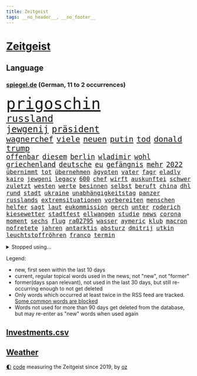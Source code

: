 ```yaml
---
title: Zeitgeist
tags: __no_header__, __no_footer__
---
```


# [Zeitgeist](https://oliz.io/zeitgeist/)

## Language

<h3><a href="https://www.spiegel.de" target="_blank">spiegel.de</a> (German, 11 to 2 occurrences)</h3>
<p style="font-family:monospace">
<span style="font-size:32pt"><a href="news_links.html#prigoschin" class="current">prigoschin</a></span>
<br>
<span style="font-size:20pt"><a href="news_links.html#russland" class="current">russland</a></span>
<br>
<span style="font-size:18pt"><a href="news_links.html#jewgenij" class="current">jewgenij</a></span>
<span style="font-size:18pt"><a href="news_links.html#präsident" class="current">präsident</a></span>
<br>
<span style="font-size:16pt"><a href="news_links.html#wagnerchef" class="current">wagnerchef</a></span>
<span style="font-size:16pt"><a href="news_links.html#viele" class="current">viele</a></span>
<span style="font-size:16pt"><a href="news_links.html#neuen" class="current">neuen</a></span>
<span style="font-size:16pt"><a href="news_links.html#putin" class="current">putin</a></span>
<span style="font-size:16pt"><a href="news_links.html#tod" class="current">tod</a></span>
<span style="font-size:16pt"><a href="news_links.html#donald" class="current">donald</a></span>
<span style="font-size:16pt"><a href="news_links.html#trump" class="current">trump</a></span>
<br>
<span style="font-size:14pt"><a href="news_links.html#offenbar" class="current">offenbar</a></span>
<span style="font-size:14pt"><a href="news_links.html#diesem" class="current">diesem</a></span>
<span style="font-size:14pt"><a href="news_links.html#berlin" class="current">berlin</a></span>
<span style="font-size:14pt"><a href="news_links.html#wladimir" class="current">wladimir</a></span>
<span style="font-size:14pt"><a href="news_links.html#wohl" class="current">wohl</a></span>
<span style="font-size:14pt"><a href="news_links.html#griechenland" class="current">griechenland</a></span>
<span style="font-size:14pt"><a href="news_links.html#deutsche" class="current">deutsche</a></span>
<span style="font-size:14pt"><a href="news_links.html#eu" class="current">eu</a></span>
<span style="font-size:14pt"><a href="news_links.html#gefängnis" class="current">gefängnis</a></span>
<span style="font-size:14pt"><a href="news_links.html#mehr" class="current">mehr</a></span>
<span style="font-size:14pt"><a href="news_links.html#2022" class="current">2022</a></span>
<br>
<span style="font-size:12pt"><a href="news_links.html#übernimmt" class="current">übernimmt</a></span>
<span style="font-size:12pt"><a href="news_links.html#tot" class="current">tot</a></span>
<span style="font-size:12pt"><a href="news_links.html#übernehmen" class="current">übernehmen</a></span>
<span style="font-size:12pt"><a href="news_links.html#ägypten" class="current">ägypten</a></span>
<span style="font-size:12pt"><a href="news_links.html#vater" class="current">vater</a></span>
<span style="font-size:12pt"><a href="news_links.html#fagr" class="new">fagr</a></span>
<span style="font-size:12pt"><a href="news_links.html#eladly" class="new">eladly</a></span>
<span style="font-size:12pt"><a href="news_links.html#kairo" class="new">kairo</a></span>
<span style="font-size:12pt"><a href="news_links.html#jewgeni" class="current">jewgeni</a></span>
<span style="font-size:12pt"><a href="news_links.html#legacy" class="current">legacy</a></span>
<span style="font-size:12pt"><a href="news_links.html#600" class="current">600</a></span>
<span style="font-size:12pt"><a href="news_links.html#chef" class="current">chef</a></span>
<span style="font-size:12pt"><a href="news_links.html#wirft" class="current">wirft</a></span>
<span style="font-size:12pt"><a href="news_links.html#auskunftei" class="current">auskunftei</a></span>
<span style="font-size:12pt"><a href="news_links.html#schwer" class="current">schwer</a></span>
<span style="font-size:12pt"><a href="news_links.html#zuletzt" class="current">zuletzt</a></span>
<span style="font-size:12pt"><a href="news_links.html#westen" class="current">westen</a></span>
<span style="font-size:12pt"><a href="news_links.html#werte" class="current">werte</a></span>
<span style="font-size:12pt"><a href="news_links.html#besinnen" class="new">besinnen</a></span>
<span style="font-size:12pt"><a href="news_links.html#selbst" class="current">selbst</a></span>
<span style="font-size:12pt"><a href="news_links.html#beruft" class="current">beruft</a></span>
<span style="font-size:12pt"><a href="news_links.html#china" class="current">china</a></span>
<span style="font-size:12pt"><a href="news_links.html#dhl" class="current">dhl</a></span>
<span style="font-size:12pt"><a href="news_links.html#rund" class="current">rund</a></span>
<span style="font-size:12pt"><a href="news_links.html#stadt" class="current">stadt</a></span>
<span style="font-size:12pt"><a href="news_links.html#ukraine" class="current">ukraine</a></span>
<span style="font-size:12pt"><a href="news_links.html#unabhängigkeitstag" class="new">unabhängigkeitstag</a></span>
<span style="font-size:12pt"><a href="news_links.html#panzer" class="current">panzer</a></span>
<span style="font-size:12pt"><a href="news_links.html#russlands" class="current">russlands</a></span>
<span style="font-size:12pt"><a href="news_links.html#extremsituationen" class="new">extremsituationen</a></span>
<span style="font-size:12pt"><a href="news_links.html#vorbereiten" class="current">vorbereiten</a></span>
<span style="font-size:12pt"><a href="news_links.html#menschen" class="current">menschen</a></span>
<span style="font-size:12pt"><a href="news_links.html#helfer" class="current">helfer</a></span>
<span style="font-size:12pt"><a href="news_links.html#sagt" class="current">sagt</a></span>
<span style="font-size:12pt"><a href="news_links.html#laut" class="current">laut</a></span>
<span style="font-size:12pt"><a href="news_links.html#eukommission" class="current">eukommission</a></span>
<span style="font-size:12pt"><a href="news_links.html#gerch" class="new">gerch</a></span>
<span style="font-size:12pt"><a href="news_links.html#unter" class="current">unter</a></span>
<span style="font-size:12pt"><a href="news_links.html#roderich" class="current">roderich</a></span>
<span style="font-size:12pt"><a href="news_links.html#kiesewetter" class="current">kiesewetter</a></span>
<span style="font-size:12pt"><a href="news_links.html#stadtfest" class="new">stadtfest</a></span>
<span style="font-size:12pt"><a href="news_links.html#ellwangen" class="new">ellwangen</a></span>
<span style="font-size:12pt"><a href="news_links.html#studie" class="current">studie</a></span>
<span style="font-size:12pt"><a href="news_links.html#news" class="current">news</a></span>
<span style="font-size:12pt"><a href="news_links.html#corona" class="current">corona</a></span>
<span style="font-size:12pt"><a href="news_links.html#moment" class="current">moment</a></span>
<span style="font-size:12pt"><a href="news_links.html#sechs" class="current">sechs</a></span>
<span style="font-size:12pt"><a href="news_links.html#flug" class="current">flug</a></span>
<span style="font-size:12pt"><a href="news_links.html#ra02795" class="new">ra02795</a></span>
<span style="font-size:12pt"><a href="news_links.html#wasser" class="current">wasser</a></span>
<span style="font-size:12pt"><a href="news_links.html#aymeric" class="new">aymeric</a></span>
<span style="font-size:12pt"><a href="news_links.html#klub" class="current">klub</a></span>
<span style="font-size:12pt"><a href="news_links.html#macron" class="current">macron</a></span>
<span style="font-size:12pt"><a href="news_links.html#nofretete" class="new">nofretete</a></span>
<span style="font-size:12pt"><a href="news_links.html#jahren" class="current">jahren</a></span>
<span style="font-size:12pt"><a href="news_links.html#antarktis" class="current">antarktis</a></span>
<span style="font-size:12pt"><a href="news_links.html#absturz" class="current">absturz</a></span>
<span style="font-size:12pt"><a href="news_links.html#dmitrij" class="current">dmitrij</a></span>
<span style="font-size:12pt"><a href="news_links.html#utkin" class="new">utkin</a></span>
<span style="font-size:12pt"><a href="news_links.html#leuchtstoffröhren" class="new">leuchtstoffröhren</a></span>
<span style="font-size:12pt"><a href="news_links.html#franco" class="new">franco</a></span>
<span style="font-size:12pt"><a href="news_links.html#termin" class="current">termin</a></span>
</p>
<details>
<summary>Stopped using...</summary>
<p class="former" style="font-size:12pt">
führerschein(1036) briten(1035) erfahrung(1035) historiker(1035) löhne(1035) rote(1035) april(1034) schatten(1034) alkohol(1033) beschimpft(1033) drehen(1033) hervor(1033) mitunter(1033) prüfung(1033) umwelt(1033) überwinden(1033) erdoğan(1032) freien(1032) geholfen(1032) schlag(1032) spanier(1032) aufgefordert(1031) coronakrise(1031) einzelne(1031) rasant(1031) wirtschaftsminister(1031) ard(1030) einwohner(1030) flüge(1030) gründer(1030) heftig(1030) humanitäre(1030) schwangerschaft(1030) sicherheitskräfte(1030) steuer(1030) überlebte(1030) altes(1029) bull(1029) dachte(1029) hieß(1029) investoren(1029) kliniken(1029) recep(1029) red(1029) tayyip(1029) umstritten(1029) verurteilte(1029) abstimmen(1028) bestellt(1028) diesel(1028) erteilt(1028) scheinen(1028) serie(1028) solidarität(1028) verschieben(1028) zuschauer(1028) bundesländer(1027) deutlichen(1027) fließt(1027) freiburg(1027) streitkräfte(1027) taylor(1027) wofür(1027) arsenal(1026) berichte(1026) csu(1026) landtag(1026) themen(1026) trainieren(1026) vermutet(1026) bundesländern(1025) debatten(1025) ersetzen(1025) is(1025) künftige(1025) mediziner(1025) passen(1025) angeblichen(1024) entscheidend(1024) getrennt(1024) belgien(1023) abgehört(1022) beschwerden(1022) kaputt(1022) schiedsrichter(1022) widerspruch(1022) i(1021) kleines(1021) heil(1020) hubertus(1020) zusammenhang(1020) fragt(1019) menschenleben(1019) motiv(1019) triumph(1019) punkten(1018) störung(1018) tatverdächtigen(1018) porsche(1016) tragödie(1016) brite(1015) hielten(1015) mercedes(1015) pünktlich(1015) schwierige(1015) haushalte(1013) drittel(1012) kommende(1012) provokation(1012) handel(1011) wunder(1011) äußerte(1009) regelung(1008) samstagmorgen(1008) vorgegangen(1008) pfund(1007) einbruch(1006) steffen(1006) top(1006) papier(1005) entschuldigung(1004) syrer(1002) unzufrieden(1000) bundesverfassungsgericht(999) ministerien(999) schock(996) kassieren(993) staatlichen(990) ursprünglich(990) aufgabe(989) afrikas(988) georg(988) gerieten(986) annäherung(984) johannes(982) grüner(978) konzert(977) ära(977) sammeln(974) marine(969) cdu/csu(966) coronaimpfung(957) leiter(949) wetterdienst(941) diagnose(924) langjährige(921) anfeindungen(901) zusammenbruch(892) demnächst(888) autobahnen(886) lahm(865) long(858) angebote(849) unis(849) 250(843) tennisstar(804) schwäche(784) adac(776) mächtigen(746) sichtbar(744) gremium(735) jahrzehnt(720) erhofft(716) energiepreise(708) angestellten(703) harris(698) eindeutig(697) illegaler(697) universität(696) preiserhöhungen(694) 73(691) erreichte(684) nfl(677) vorfeld(677) 15000(674) älteste(673) rauswurf(665) fachkräfte(664) siebten(663) station(663) abschreckung(661) bettina(661) spürbar(655) weißer(652) gewachsen(650) verteidiger(643) größtem(642) betrüger(641) stadtteil(633) kürzer(627) pech(620) schienen(620) gesteckt(619) historischer(614) diskussionen(610) angekündigte(605) papa(598) zustimmung(598) pink(597) oligarchen(595) bat(583) genehmigt(581) inhalte(575) spielern(563) pekings(556) vergleichsweise(552) bürgerkrieg(550) fremd(549) fehlverhalten(546) verantwortlichen(544) einheiten(543) runter(541) dreharbeiten(530) geplanter(529) indischen(528) vereinigung(528) fluss(526) jennifer(523) 19jährige(521) schneiden(519) unmittelbar(519) nukleare(511) töchter(508) söhne(505) zugegeben(499) günstiger(498) patrick(498) günstige(493) bezeichnen(489) ausstieg(480) packenden(476) schwarzes(475) weichen(475) anschuldigungen(474) schwerverletzte(474) diplomat(471) regieren(465) versöhnung(458) gäbe(457) trocken(452) dinner(445) prinzessin(443) konzerte(442) zunahme(442) sinne(441) besitzt(440) konkurrenten(433) tierschützer(427) umwelthilfe(427) bedarf(426) irgendwann(424) empfehlungen(423) künstlichen(422) galten(421) inmitten(418) neuseelands(414) unentschieden(414) gleichberechtigung(412) prompt(411) standards(410) valley(409) risiken(408) attraktiver(407) geste(402) einleiten(395) versorgen(395) braun(394) kontroversen(393) usrepublikaner(388) dach(384) solches(383) fpö(381) ältesten(381) verstanden(379) aussteigen(375) subventionen(373) island(371) nachhaltigkeit(370) diana(365) bildband(363) vereinbarten(361) bürgergeld(360) disney(358) grab(357) spitzen(357) 63(351) schickte(344) anfangs(341) verstöße(340) bundesbank(338) missverständnis(338) ernährung(337) erzielte(337) nackt(335) verbündeter(330) finnen(329) freigegeben(329) kontroverse(326) fortschritt(324) gewaltsam(323) salihamidžić(322) beton(321) finanzministerium(319) bestimmen(317) rückblick(316) spiels(316) vereine(314) astronauten(313) scheinbar(313) vereinbarung(312) verstorbene(311) vergnügen(310) methoden(306) erzeugerpreise(303) gerecht(303) datenanalyse(300) vizepräsidentin(300) verhelfen(295) großeinsatz(294) zucker(290) taucher(280) beworfen(277) erreichbar(276) steuert(276) autorinnen(275) gestohlenen(274) zulassen(274) beantragen(271) eric(271) feuerte(266) metall(265) one(264) transportiert(264) aufgebaut(261) überragt(261) wirtschaftliche(260) süß(259) trotzen(256) bestellen(253) 14jähriger(252) sound(252) benedikt(251) wegfallen(248) amtsgericht(247) überzeugen(247) 56(246) euphorie(245) angriffskrieges(244) bafin(242) gesetzliche(242) marcel(242) technologien(242) gestalten(241) 64(240) nachschub(240) darm(237) kleinsten(237) escooter(235) größeren(234) parkplatz(233) erwähnt(232) trauern(232) trieb(232) besitzen(230) kulturkampf(229) wiener(229) eröffnen(228) hürde(227) regierungsbündnis(227) einkaufszentrum(226) exportieren(226) udo(226) mühsam(224) renommierte(224) bass(222) pionier(222) avatar(219) evg(219) salat(218) verkehrspolitik(218) gegründet(217) überflüssig(215) viertagewoche(214) satellitenbild(213) thailands(213) verbote(213) verdreifacht(212) vorstand(212) umstrittener(211) ausstand(210) christdemokraten(210) hinkt(210) zufällig(210) hoffentlich(209) mischt(208) regionalzug(208) guardian(207) meiste(207) halbinsel(206) staatsgebiet(206) dieb(205) oldtimer(205) batic(202) bibel(202) botschafterin(202) komplizierten(202) leitmayr(202) temperatur(202) 69(201) eiltempo(201) behördenangaben(200) klagte(200) meditation(200) gedenken(197) jason(196) veröffentlichten(194) event(193) heiligen(193) startups(193) freier(192) abnehmen(191) aufgearbeitet(189) büßen(189) springer(189) schritten(188) verwenden(188) bienen(186) gleiche(186) steigert(186) bergab(185) aufbruch(183) bremst(183) läufer(182) theoretisch(182) wiederzufinden(182) vernetzt(181) gegenstand(180) gesetzlichen(180) kennzeichnung(180) kläger(178) sätze(178) achtsamkeit(177) azubis(177) überprüfung(177) auszeit(176) bauarbeiten(176) schweres(176) beantwortet(175) partnern(175) thorsten(175) hasan(174) selfie(174) vorwurfs(174) brokstedt(173) dienen(173) köpfe(173) ibrahim(172) tarifverhandlungen(172) wagnersöldnern(171) fett(170) toll(170) politikwissenschaftler(169) bürogebäude(167) delikte(167) wölfe(166) nordwesten(165) trier(165) lieferte(164) moskauer(164) willkür(164) petersen(163) 1998(162) amtskollege(162) etappensieg(162) ausgewiesen(161) diesjährigen(160) 15jähriger(158) bewertung(158) chemikalien(157) detail(157) posse(157) abschiebung(156) felder(156) hundekot(156) on(156) buchstaben(155) ernsten(154) gestreikt(154) ham(154) verlegen(154) berlinmitte(153) kehren(153) standing(153) territorium(151) zoos(151) ehrgeizige(150) notwehr(150) passend(150) stammende(150) meeresspiegel(149) atomwaffen(148) bestände(148) dominieren(147) elite(147) laune(147) einschränken(146) scheibe(146) worklifebalance(146) ankommen(145) begeben(144) flutkatastrophe(144) handelte(144) festland(143) königsetappe(143) kardashian(142) gesunde(141) ulrike(141) zerbrechen(141) optionen(140) qualifying(140) herausforderer(139) vermissen(139) christlichen(138) menschenrechtsorganisation(138) griechische(137) erholen(136) jesse(136) hausbesitzer(135) parlamentswahlen(135) schieben(135) umsetzen(135) aufwendige(134) bezieht(134) passant(134) pogačar(134) spuckt(134) tadej(134) 900(133) goldschatz(133) jahrelanger(133) smart(133) trophäe(133) vereinte(133) aktueller(132) dna(132) gekonnt(132) hauptrolle(132) radsport(132) bestehende(131) erschaffen(131) erzbischof(131) wettrennen(131) 800000(130) emotionen(130) entwickelte(130) parlamentarische(130) angelegenheit(129) eingeklemmt(128) portal(128) rohstoff(128) niederländischer(127) sackgasse(127) astronomie(126) honduras(126) höhenflug(126) geflüchtet(125) säen(125) arbeitskräfte(124) hakenkreuze(124) marseille(124) nordrheinwestfälischen(124) exparteichef(123) riskieren(123) großvater(122) heutige(122) torjägerin(122) überflutungen(122) behindern(121) mails(121) robin(120) twitters(120) bundestags(119) lebensgefährliche(118) nils(118) zermürben(118) brachten(117) getrennte(116) lebenden(116) moore(116) heißem(114) umsetzbar(114) ausbilder(113) beziehen(113) vertagt(113) fahrerlaubnis(112) inneren(112) keeper(112) abzuschaffen(111) kleinflugzeug(111) filmte(110) stadtplaner(110) verlesen(110) bundesweite(109) empfinden(109) lina(109) senden(107) einsturz(106) erdogan(106) bestellte(105) mittendrin(105) prekären(105) hannah(104) hoeneß(104) reue(104) sonnenschutz(104) reisepass(101) tanken(101) erwartete(100) kennedy(100) bürgerkriegs(99) toben(99) auffällig(98) justizministerium(98) raketenstart(97) schamlos(97) vergeltung(97) 1943(96) alain(96) dnatest(96) erdbeeren(95) karamursa(95) a5(94) bauwerk(94) läuferin(94) straßenverkehr(94) früchte(93) rad(93) christie(92) court(92) großrazzia(92) kiunternehmen(92) strikt(92) dfbauswahl(91) esoterischen(91) koffern(91) traurige(91) vorsorglich(91) abgeschlossene(90) girl(90) hungrig(90) innovation(90) mischen(90) sony(90) tarnung(90) tvansprache(90) uboot(90) auswirken(89) löwe(89) meistverkauften(89) zelebrieren(89) betrügerbande(88) meilenstein(88) mühe(88) sowjetzeit(88) formuliert(87) gebucht(87) schufascore(87) accessoire(86) bestandteil(86) bestzeit(86) erläutert(86) h(86) radikalisierung(86) uli(86) vorletzten(86) anschaut(85) bandenmitglieder(85) diebstahl(85) ding(85) eingewechselt(85) elektroroller(85) kühler(85) pérez(85) sergio(85) disput(84) festtag(84) gänswein(84) morde(84) privatsekretär(84) prognostiziert(84) spielabbruch(84) that(84) xvi(84) islamistischer(83) kinofilm(83) prozesstag(83) zehntel(83) zoll(83) call(82) duty(82) etablierten(82) feministinnen(82) herzustellen(82) lehrt(82) manifestieren(82) monster(82) passendes(82) rice(82) skeptiker(82) wahrnehmen(82) 83(81) ada(81) einschüchtern(81) eliten(81) falschparker(81) heilige(81) market(81) meistgesuchten(81) nebenan(81) peters(81) schleswigholsteinischen(81) tegernsee(81) überschwemmen(81) überspringen(81) ausrücken(80) germain(80) großvaters(80) hamm(80) heimtückischen(80) mägen(80) rekordsumme(80) spohr(80) vierjähriger(80) externe(79) fahrradfahrer(79) innen(79) massenprotesten(79) saint(79) 260(78) judith(78) landtagswahlkampf(78) menschengruppe(78) scheinheilige(78) triumphieren(78) wählern(78) zurückfallen(78) 21jährigen(77) byd(77) gegenschlag(77) landesarbeitsgericht(77) naturschutz(77) radprofis(77) sabotageverdacht(77) scharfer(77) vollkommen(77) coachings(76) feministin(76) gosens(76) meistertrainer(76) packendes(76) verrücktes(76) anhieb(75) polnisches(75) rückeroberung(75) sommers(75) stürze(75) tragik(75) filmstudios(74) ios(74) sheffield(74) 70jährige(73) abgelichtet(73) arbeitsministerium(73) frankfurts(73) gesellschaftlichen(73) militäranalyst(73) spaziergänger(73) strömten(73) zeitfahren(73) absperrband(72) absurd(72) bombardiert(72) meisterfeier(72) mls(72) traditionen(72) zwischendurch(72) blicke(71) bundeshaushalt(71) einwanderung(71) gerichtsverhandlung(71) gestritten(71) migrationsdebatte(71) run(71) schiefgehen(71) verschmutzung(71) vogel(71) fluggeräte(70) gewollt(70) heilen(70) heinzchristian(70) mangelware(70) anfrage(69) chaotischen(69) däne(69) gründerin(69) plate(69) thyssenkrupp(69) umfassender(69) zusammenarbeiten(69) absichtlichen(68) akteure(68) alben(68) aufheben(68) befassen(68) bekennt(68) bewundert(68) entgehen(68) höchstens(68) marktanteil(68) mitregieren(68) einstufung(67) erinnerten(67) laute(67) light(67) menschlicher(67) ovations(67) vielfachen(67) sonderbeauftragten(66) stopfen(66) swift(66) umweltverschmutzung(66) dämpft(65) frederik(65) gerichtssaal(65) gesang(65) gunst(65) lifestyle(65) steigender(65) umgebaut(65) abzuwenden(64) mangelnder(64) sechzigerjahren(64) verweigerung(64) à(64) activision(63) blizzard(63) kissinger(63) leeds(63) leonie(63) wahlwiederholung(63) beckenbauer(62) cool(62) einzusetzen(62) gerücht(62) imageschaden(62) jugendorganisationen(62) risikofaktoren(62) staatsfernsehen(62) vorletzte(62) wahrscheinlicher(62) allgegenwärtig(61) bafög(61) ballermann(61) familienvater(61) lachen(61) richtlinie(61) soldatinnen(61) staatsanwälte(61) streaming(61) dramatik(60) gegenmittel(60) herkunft(60) interessenkonflikten(60) plön(60) reagan(60) ronald(60) saudische(60) versorgungskrise(60) drastische(59) krimbrücke(59) spargelernte(59) südlich(59) verpackungsmüll(59) zugänglichen(59) exkollegen(58) getreidedeal(58) heat(58) münchentatort(58) schröders(58) beobachtern(57) grenzübertritt(57) kassenärztlichen(57) unausgegoren(57) hakte(56) leichtigkeit(56) mysteriöse(56) narben(56) sensationellen(56) 2006(55) dürr(55) gesamtsieg(55) heimischer(55) homosexualität(55) schub(55) blockierte(54) bundesministerien(54) erfundene(54) gekracht(54) schießerei(54) sozialhilfeempfänger(54) tennisolympiasieger(54) jedermann(53) tinderschwindler(53) 77(52) bestimmtes(52) brilliert(52) ghazi(52) inferno(52) römer(52) aufgetreten(51) einbringen(51) hausfrauen(51) abenteuer(50) atombombe(50) kette(50) privater(50) rabattschlacht(50) unionsfraktionsmanager(50) vorsitzender(50) 78(49) munitionsproduktion(49) preist(49) schwan(49) abgeschoben(48) bezog(48) erklimmen(48) geburtstagsgesellschaft(48) milchstraße(48) tribüne(48) zwanzig(48) kiboom(47) missstände(47) sanieren(47) studios(47) trauriges(47) unmögliche(47) urteile(47) überprüft(47) coronaapp(46) dfbpokalfinale(46) farke(46) fernwärme(46) kapazität(46) konzerten(46) lebensunterhalt(46) papstes(46) überresten(46) 000(45) algorithmus(45) cdukommunalpolitiker(45) eroberte(45) freizügigkeit(45) geringerer(45) hüften(45) jelena(45) schwerin(45) thunberg(45) fünfmal(44) rechtsradikalen(44) romane(44) sätzen(44) cessna(43) luxemburg(43) protestierende(43) ankündigungen(42) drückt(42) geheimdokumenten(42) geht’s(42) totschlag(42) verwaltungsrat(42) zwischenfall(42) auswahl(41) bezahlte(41) melle(41) rammsteinkonzert(41) tunis(41) ultrarechte(41) vertraut(41) vox(41) wirecard(41) abgaswerten(40) lagern(40) pauschalreisen(40) 4700(39) abends(39) beyoncé(39) korallen(39) nordamerikanischen(39) realen(39) schnappt(39) stonehenge(39) zugspitze(39) abhang(38) bundeswirtschaftsministerium(38) massiver(38) reparatur(38) unters(38) überfluteten(38) olympiastadion(37) toskana(37) tschechin(37) unterhalb(37) 16jährigen(36) gino(36) landwirten(36) mäder(36) parteiführung(36) regenbogenflaggen(36) turnierstart(36) vorne(36) überfüllte(36) schott(35) wahlbeteiligung(35) exprofi(34) flüchtlingsboot(34) geparkte(34) lärmen(34) polarisieren(34) populistischer(34) sabotieren(34) schlichten(34) senna(34) vielfalt(34) enger(33) eroberten(33) juliwoche(33) katamaran(33) munitionsdepot(33) ausgeschöpft(32) declan(32) flüchtlingskatastrophe(32) nationaltorhüter(32) now(31) smartwatches(31) sommerloch(31) speak(31) artgenossen(30) aufgebracht(30) berauscht(30) diebesbande(30) ernährungsminister(30) fernsehwerbung(30) huldigt(30) kupferhersteller(30) o2(30) salzhaltige(30) shirts(30) trikots(30) viertelmillion(30) waldimir(30) 1971(29) abgerufen(29) buhlen(29) hangar(29) preisanstieg(29) unkonventionelle(29) fotografin(28) leitzinserhöhungen(28) polarisierung(28) saßen(28) sicherheitsdebatte(28) allgemeine(27) beschränkungen(27) brennendes(27) bundestagswahl(27) dreitägige(27) elton(27) jane(27) locker(27) natogipfel(27) sauer(27) seitenhieb(27) versenkt(27) zehntausend(27) mietvertrag(26) pandora(26) urin(26) wertet(26) achterbahn(25) emre(25) freibädern(25) indirekt(25) lokal(25) marsch(25) playstation(25) sanktionsliste(25) verunsicherung(25) vorort(25) brandenburgs(24) freizeit(24) inselgruppe(24) armbinde(23) ataman(23) ausziehen(23) bagdad(23) blue(23) ferda(23) ferngesteuerte(23) frankreichrundfahrt(23) handgelenk(23) krumbiegel(23) leuchtet(23) planschen(23) radwege(23) schlüsselfigur(23) schätzte(23) senats(23) supermärkte(23) vorjahre(23) widmet(23) bunte(22) diskriminierung(22) flüchtlingskrise(22) freiwasserschwimmer(22) psychologische(22) wimbledon(22) eigenlob(21) klassement(21) korans(21) mäßig(21) topfahrer(21) verbrennung(21) vermittelt(21) wagnerkämpfer(21) wagnerrevolte(21) liebesbetrüger(20) wagnermeuterei(20) zäsur(20) annektierten(19) antidiskriminierungsbeauftragte(19) busse(19) datenlecks(19) dumme(19) lovebinde(19) relativiert(19) rheinlandpfälzischen(19) übereinstimmenden(19) überschwemmt(19) bitteren(18) geil(18) kahl(18) lagen(18) porträt(18) rekordhalter(18) toursieger(18) verkaufte(18) verkehrswende(18) angespült(17) mehrheiten(17) studienfinanzierung(17) dehydrierung(16) glamour(16) neukunden(16) nördlich(16) zunutze(16) berufliche(15) fahrgast(15) gleichheit(15) jasper(15) kirchen(15) philipsen(15) streumunition(15) warmen(15) weltfußballer(15) entlaufene(14) gerichtsverfahren(14) geschändet(14) jubelte(14) knesset(14) lando(14) mclarens(14) oberbefehlshaber(14) threads(14) twitterkonkurrent(14) verstappens(14) weltbild(14) häuslicher(13) hüther(13) komisch(13) maroden(13) massencrash(13) verwahrt(13) weltregionen(13) weltrekorde(13) edwin(12) hintermänner(12) hirnblutung(12) meetings(12) rattenfänger(12) sar(12) sicherheitsexperte(12) sofortige(12) torwartlegende(12) archäologie(11) perfekter(11) showdown(11)
</p>
</details>
<p>Legend:
<ul>
<li><span class="new">new</span>, first seen within the last 10 days</li>
<li><span class="current">current</span>, regular topical words used in the news, not "new", not "former"</li>
<li><span class="former">former(days span relevant)</span>, not used in the last 30 days, but still re-occurring enough to not get deleted</li>
<li>Only words which occurred at least twice in the RSS feed are tracked. <a href="language/filters.py">Some common words are blocked</a></li>
<li>Words not used for more than 90 days get deleted from the database, but may re-enter as "new" words when used again</li>
</ul>
</p>

## [Investments](investments.html)[.csv](investments.csv)

## [Weather](weather.html)

<footer>
<a href="javascript:toggleTheme()" class="nav">🌓</a>
<a href="https://github.com/ooz/zeitgeist">code</a> measuring the Zeitgeist since 2019, by <a href="https://oliz.io">oz</a>
</footer>
